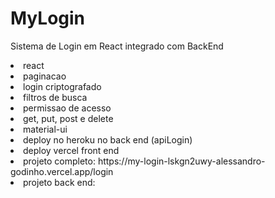 # MyLogin
Sistema de Login em React integrado com BackEnd

<li>react  
<li>paginacao
<li>login criptografado
<li>filtros de busca
<li>permissao de acesso
<li> get, put, post e delete
<li>material-ui
<li>deploy no heroku no back end (apiLogin)
<li>deploy vercel front end
<li>projeto completo: https://my-login-lskgn2uwy-alessandro-godinho.vercel.app/login
<li>projeto back end: 

